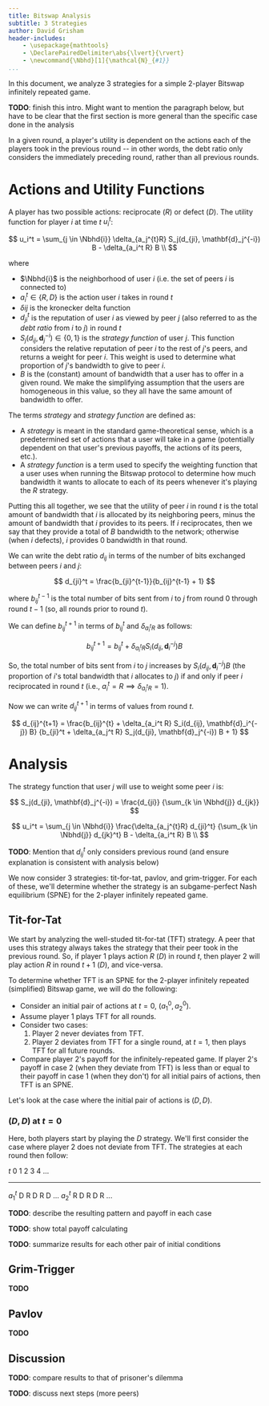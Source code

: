 ```yaml
---
title: Bitswap Analysis
subtitle: 3 Strategies
author: David Grisham
header-includes:
    - \usepackage{mathtools}
    - \DeclarePairedDelimiter\abs{\lvert}{\rvert}
    - \newcommand{\Nbhd}[1]{\mathcal{N}_{#1}}
...
```


In this document, we analyze 3 strategies for a simple 2-player Bitswap
infinitely repeated game.

**TODO**: finish this intro. Might want to mention the paragraph below, but have
to be clear that the first section is more general than the specific case done
in the analysis

In a given round, a player's utility is dependent on the actions each of the
players took in the previous round -- in other words, the debt ratio only
considers the immediately preceding round, rather than all previous rounds.

Actions and Utility Functions
=============================

A player has two possible actions: reciprocate ($R$) or defect ($D$). The
utility function for player $i$ at time $t$ $u_i^t$:

$$
u_i^t = \sum_{j \in \Nbhd{i}} \delta_{a_j^{t}R} S_j(d_{ji}, \mathbf{d}_j^{-i}) B
         - \delta_{a_i^t R} B \\
$$

where

-   $\Nbhd{i}$ is the neighborhood of user $i$ (i.e. the set of peers $i$ is
    connected to)
-   $a_i^t \in \{R, D\}$ is the action user $i$ takes in round $t$
-   $\delta{ij}$ is the kronecker delta function
-   $d_{ji}^t$ is the reputation of user $i$ as viewed by peer $j$ (also
    referred to as the *debt ratio* from $i$ to $j$) in round $t$
-   $S_j(d_{ij}, \mathbf{d}_j^{-i}) \in \{0, 1\}$ is the *strategy function* of
    user $j$. This function considers the relative reputation of peer $i$ to the
    rest of $j$'s peers, and returns a weight for peer $i$. This weight is used
    to determine what proportion of $j$'s bandwidth to give to peer $i$.
-   $B$ is the (constant) amount of bandwidth that a user has to offer in a
    given round. We make the simplifying assumption that the users are
    homogeneous in this value, so they all have the same amount of bandwidth to
    offer.

The terms *strategy* and *strategy function* are defined as:

-   A *strategy* is meant in the standard game-theoretical sense, which is a
    predetermined set of actions that a user will take in a game (potentially
    dependent on that user's previous payoffs, the actions of its peers, etc.).
-   A *strategy function* is a term used to specify the weighting function that
    a user uses when running the Bitswap protocol to determine how much
    bandwidth it wants to allocate to each of its peers whenever it's playing
    the $R$ strategy.

Putting this all together, we see that the utility of peer $i$ in round $t$ is
the total amount of bandwidth that $i$ is allocated by its neighboring peers,
minus the amount of bandwidth that $i$ provides to its peers. If $i$
reciprocates, then we say that they provide a total of $B$ bandwidth to the
network; otherwise (when $i$ defects), $i$ provides $0$ bandwidth in that round.

We can write the debt ratio $d_{ij}$ in terms of the number of bits exchanged
between peers $i$ and $j$:

$$
d_{ji}^t = \frac{b_{ji}^{t-1}}{b_{ij}^{t-1} + 1}
$$

where $b_{ij}^{t-1}$ is the total number of bits sent from $i$ to $j$ from round
$0$ through round $t-1$ (so, all rounds prior to round $t$).

We can define $b_{ij}^{t+1}$ in terms of $b_{ij}^{t}$ and $\delta_{a_i^t R}$ as
follows:


$$
b_{ij}^{t+1} = b_{ij}^t + \delta_{a_i^t R} S_i(d_{ij}, \mathbf{d}_i^{-j}) B
$$

So, the total number of bits sent from $i$ to $j$ increases by
$S_i(d_{ij}, \mathbf{d}_i^{-j}) B$ (the proportion of $i$'s total bandwidth that
$i$ allocates to $j$) if and only if peer $i$ reciprocated in round $t$ (i.e.,
$a_i^t = R \implies \delta_{a_i^t R} = 1$).

Now we can write $d_{ij}^{t+1}$ in terms of values from round $t$.

$$
d_{ij}^{t+1} = \frac{b_{ij}^{t}
                  + \delta_{a_i^t R} S_i(d_{ij}, \mathbf{d}_i^{-j}) B}
               {b_{ji}^t + \delta_{a_j^t R} S_j(d_{ji}, \mathbf{d}_j^{-i}) B + 1}
$$

Analysis
========

The strategy function that user $j$ will use to weight some peer $i$ is:

$$
S_j(d_{ji}, \mathbf{d}_j^{-i}) = \frac{d_{ji}}
    {\sum_{k \in \Nbhd{j}} d_{jk}}
$$



$$
u_i^t = \sum_{j \in \Nbhd{i}} \frac{\delta_{a_j^{t}R} d_{ji}^t}
             {\sum_{k \in \Nbhd{j}} d_{jk}^t} B
         - \delta_{a_i^t R} B \\
$$

**TODO**: Mention that $d_{ij}^t$ only considers previous round (and ensure
explanation is consistent with analysis below)

We now consider 3 strategies: tit-for-tat, pavlov, and grim-trigger. For each of
these, we'll determine whether the strategy is an subgame-perfect Nash
equilibrium (SPNE) for the 2-player infinitely repeated game.

Tit-for-Tat
-----------

We start by analyzing the well-studed tit-for-tat (TFT) strategy. A peer that
uses this strategy always takes the strategy that their peer took in the
previous round. So, if player 1 plays action $R$ ($D$) in round $t$, then player
2 will play action $R$ in round $t+1$ ($D$), and vice-versa.

To determine whether TFT is an SPNE for the 2-player infinitely repeated
(simplified) Bitswap game, we will do the following:

-   Consider an initial pair of actions at $t=0$, $(a_1^0, a_2^0)$.
-   Assume player 1 plays TFT for all rounds.
-   Consider two cases:
    1.  Player 2 never deviates from TFT.
    2.  Player 2 deviates from TFT for a single round, at $t=1$, then plays TFT
        for all future rounds.
-   Compare player 2's payoff for the infinitely-repeated game. If player 2's
    payoff in case 2 (when they deviate from TFT) is less than or equal to their
    payoff in case 1 (when they don't) for all initial pairs of actions, then
    TFT is an SPNE.

Let's look at the case where the initial pair of actions is $(D, D)$.

### $(D, D)$ at $t=0$

Here, both players start by playing the $D$ strategy. We'll first consider the
case where player 2 does not deviate from TFT. The strategies at each round then
follow:

 $t$     $0$ $1$ $2$ $3$ $4$ ...
------   --- --- --- --- --- ---
$a_1^t$   D   R   D   R   D  ...
$a_2^t$   R   D   R   D   R  ...

**TODO**: describe the resulting pattern and payoff in each case

**TODO**: show total payoff calculating

**TODO**: summarize results for each other pair of initial conditions

Grim-Trigger
------------

**TODO**

Pavlov
------

**TODO**

Discussion
----------

**TODO**: compare results to that of prisoner's dilemma

**TODO**: discuss next steps (more peers)
